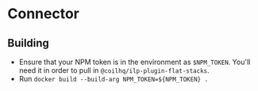 # Connector

## Building

- Ensure that your NPM token is in the environment as `$NPM_TOKEN`. You'll need it in order to pull in `@coilhq/ilp-plugin-flat-stacks`.
- Run `docker build --build-arg NPM_TOKEN=${NPM_TOKEN} .`
